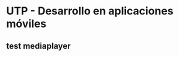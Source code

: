 UTP - Desarrollo en aplicaciones móviles
========================================

## test mediaplayer

